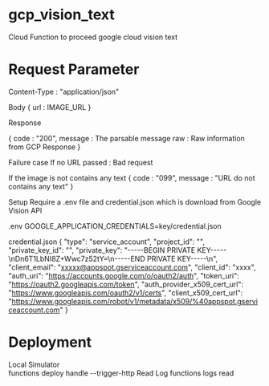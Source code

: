 # gcp_vision_text
Cloud Function to proceed google cloud vision text

# Request Parameter
Content-Type : "application/json"

Body 
{
    url : IMAGE_URL
}

Response

{
    code : "200",
    message : The parsable message
    raw : Raw information from GCP Response
}

Failure case
If no URL passed : Bad request

If the image is not contains any text
{
    code : "099",
    message : "URL do not contains any text"
}


Setup
Require a .env file and credential.json which is download from Google Vision API

.env
GOOGLE_APPLICATION_CREDENTIALS=key/credential.json

credential.json
{
    "type": "service_account",
    "project_id": "",
    "private_key_id": "",
    "private_key": "-----BEGIN PRIVATE KEY-----\\nDn6T1LbNI8Z+Wwc7z52tY=\n-----END PRIVATE KEY-----\n",
    "client_email": "xxxxx@appspot.gserviceaccount.com",
    "client_id": "xxxx",
    "auth_uri": "https://accounts.google.com/o/oauth2/auth",
    "token_uri": "https://oauth2.googleapis.com/token",
    "auth_provider_x509_cert_url": "https://www.googleapis.com/oauth2/v1/certs",
    "client_x509_cert_url": "https://www.googleapis.com/robot/v1/metadata/x509/%40appspot.gserviceaccount.com"
}

# Deployment
Local Simulator  
    functions deploy handle --trigger-http
Read Log
    functions logs read
